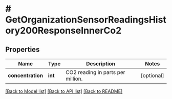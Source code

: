 # # GetOrganizationSensorReadingsHistory200ResponseInnerCo2

## Properties

Name | Type | Description | Notes
------------ | ------------- | ------------- | -------------
**concentration** | **int** | CO2 reading in parts per million. | [optional]

[[Back to Model list]](../../README.md#models) [[Back to API list]](../../README.md#endpoints) [[Back to README]](../../README.md)
